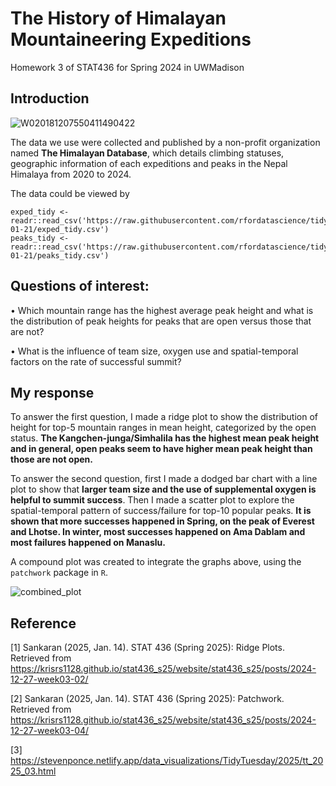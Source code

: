 # The History of Himalayan Mountaineering Expeditions
Homework 3 of STAT436 for Spring 2024 in UWMadison

## Introduction

![W020181207550411490422](https://github.com/user-attachments/assets/421f0886-929c-4bd5-9bd8-e933f9f3041c)

The data we use were collected and published by a non-profit organization named **The Himalayan Database**, which details climbing statuses, geographic information of each expeditions and peaks in the Nepal Himalaya from 2020 to 2024. 

The data could be viewed by
```
exped_tidy <- readr::read_csv('https://raw.githubusercontent.com/rfordatascience/tidytuesday/main/data/2025/2025-01-21/exped_tidy.csv')
peaks_tidy <- readr::read_csv('https://raw.githubusercontent.com/rfordatascience/tidytuesday/main/data/2025/2025-01-21/peaks_tidy.csv')
```

## Questions of interest:

  • Which mountain range has the highest average peak height and what is the distribution of peak heights for peaks that are open versus those that are not?
  
  • What is the influence of team size, oxygen use and spatial-temporal factors on the rate of successful summit?

## My response

To answer the first question, I made a ridge plot to show the distribution of height for top-5 mountain ranges in mean height, categorized by the open status. **The Kangchen-junga/Simhalila has the highest mean peak height and in general, open peaks seem to have higher mean peak height than those are not open.**

To answer the second question, first I made a dodged bar chart with a line plot to show that **larger team size and the use of supplemental oxygen is helpful to summit success**. Then
I made a scatter plot to explore the spatial-temporal pattern of success/failure for top-10 popular peaks. **It is shown that more successes happened in Spring, on the peak of Everest and Lhotse. In winter, most successes happened on Ama Dablam and most failures happened on Manaslu.**

A compound plot was created to integrate the graphs above, using the `patchwork` package in `R`.

![combined_plot](https://github.com/user-attachments/assets/5aad1479-a658-46fa-a38d-96f54d08fe47)

## Reference
[1] Sankaran (2025, Jan. 14). STAT 436 (Spring 2025): Ridge Plots. Retrieved from https://krisrs1128.github.io/stat436_s25/website/stat436_s25/posts/2024-12-27-week03-02/

[2] Sankaran (2025, Jan. 14). STAT 436 (Spring 2025): Patchwork. Retrieved from https://krisrs1128.github.io/stat436_s25/website/stat436_s25/posts/2024-12-27-week03-04/

[3] https://stevenponce.netlify.app/data_visualizations/TidyTuesday/2025/tt_2025_03.html
